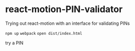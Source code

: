 # react-motion-PIN-validator
Trying out react-motion with an interface for validating PINs

`npm up`
`webpack`
`open dist/index.html`

try a PIN
